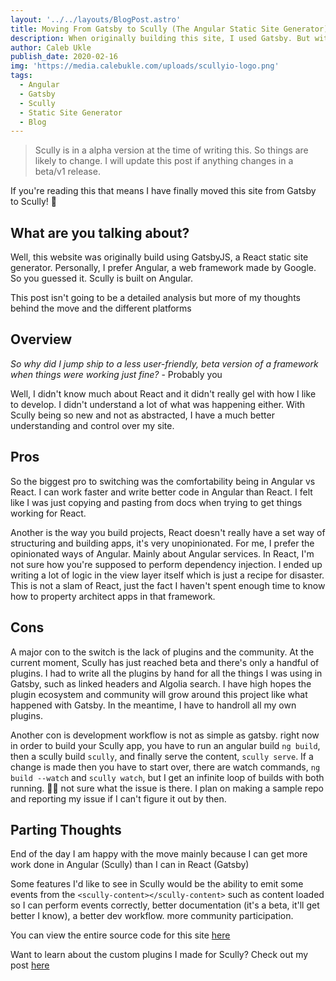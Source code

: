 ```yaml
---
layout: '../../layouts/BlogPost.astro'
title: Moving From Gatsby to Scully (The Angular Static Site Generator)
description: When originally building this site, I used Gatsby. But with the release of Scully, I jumped ship so I can use my favorite web framework, Angular instead of React.
author: Caleb Ukle
publish_date: 2020-02-16
img: 'https://media.calebukle.com/uploads/scullyio-logo.png'
tags:
  - Angular
  - Gatsby
  - Scully
  - Static Site Generator
  - Blog
---
```


> Scully is in a alpha version at the time of writing this. So things are likely
> to change. I will update this post if anything changes in a beta/v1 release.

If you're reading this that means I have finally moved this site from Gatsby to
Scully! 🎉

## What are you talking about?

Well, this website was originally build using GatsbyJS, a React static site
generator. Personally, I prefer Angular, a web framework made by Google. So you
guessed it. Scully is built on Angular.

This post isn't going to be a detailed analysis but more of my thoughts behind
the move and the different platforms

## Overview

_So why did I jump ship to a less user-friendly, beta version of a framework
when things were working just fine?_ - Probably you

Well, I didn't know much about React and it didn't really gel with how I like to
develop. I didn't understand a lot of what was happening either. With Scully
being so new and not as abstracted, I have a much better understanding and
control over my site.

## Pros

So the biggest pro to switching was the comfortability being in Angular vs
React. I can work faster and write better code in Angular than React. I felt
like I was just copying and pasting from docs when trying to get things working
for React.

Another is the way you build projects, React doesn't really have a set way of
structuring and building apps, it's very unopinionated. For me, I prefer the
opinionated ways of Angular. Mainly about Angular services. In React, I'm not
sure how you're supposed to perform dependency injection. I ended up writing a
lot of logic in the view layer itself which is just a recipe for disaster. This
is not a slam of React, just the fact I haven't spent enough time to know how to
property architect apps in that framework.

## Cons

A major con to the switch is the lack of plugins and the community. At the
current moment, Scully has just reached beta and there's only a handful of
plugins. I had to write all the plugins by hand for all the things I was using
in Gatsby, such as linked headers and Algolia search. I have high hopes the
plugin ecosystem and community will grow around this project like what happened
with Gatsby. In the meantime, I have to handroll all my own plugins.

Another con is development workflow is not as simple as gatsby. right now in
order to build your Scully app, you have to run an angular build `ng build`,
then a scully build `scully`, and finally serve the content, `scully serve`. If
a change is made then you have to start over, there are watch commands,
`ng build --watch` and `scully watch`, but I get an infinite loop of builds with
both running. 🤷‍♀️ not sure what the issue is there. I plan on making a sample
repo and reporting my issue if I can't figure it out by then.

## Parting Thoughts

End of the day I am happy with the move mainly because I can get more work done
in Angular (Scully) than I can in React (Gatsby)

Some features I'd like to see in Scully would be the ability to emit some events
from the `<scully-content></scully-content>` such as content loaded so I can
perform events correctly, better documentation (it's a beta, it'll get better I
know), a better dev workflow. more community participation.

You can view the entire source code for this site
[here](https://gitlab.com/caleb-ukle/portfolio)

Want to learn about the custom plugins I made for Scully? Check out my post
[here](/blog/scully-plugins-for-algolia-search-and-html-header-tag-links)
